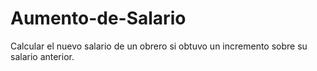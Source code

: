 # Aumento-de-Salario
Calcular el nuevo salario de un obrero si obtuvo un incremento  sobre su salario anterior.
